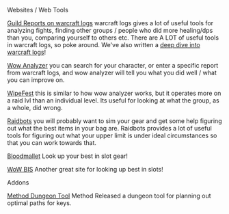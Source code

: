 Websites / Web Tools



[Guild Reports on warcraft logs](https://www.warcraftlogs.com/guild/reports-list/199523/) warcraft logs gives a lot of useful tools for analyzing fights, finding other groups / people who did more healing/dps than you, comparing yourself to others etc. There are A LOT of useful tools in warcraft logs, so poke around. We've also written a [deep dive into warcraft logs](warcraftlogs)!

[Wow Analyzer](https://wowanalyzer.com/) you can search for your character, or enter a specific report from warcraft logs, and wow analyzer will tell you what you did well / what you can improve on.

[WipeFest](https://www.wipefest.net/guild/KnightsOfMagrathea/Dalaran/US) this is similar to how wow analyzer works, but it operates more on a raid lvl than an individual level. Its useful for looking at what the group, as a whole, did wrong.

[Raidbots](https://www.raidbots.com/simbot) you will probably want to sim your gear and get some help figuring out what the best items in your bag are. Raidbots provides a lot of useful tools for figuring out what your upper limit is under ideal circumstances so that you can work towards that.

[Bloodmallet](https://bloodmallet.com/) Look up your best in slot gear!

[WoW BIS](https://www.wowbis.net/) Another great site for looking up best in slots!



Addons

[Method Dungeon Tool](https://www.method.gg/dungeontools) Method Released a dungeon tool for planning out optimal paths for keys.

